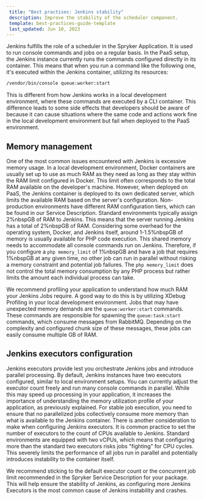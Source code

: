 ```yaml
---
 title: "Best practises: Jenkins stability"
 description: Improve the stability of the scheduler component.
 template: best-practices-guide-template
 last_updated: Jun 10, 2023
---
```


Jenkins fulfills the role of a scheduler in the Spryker Application. It is used to run console commands and jobs on a regular basis. In the PaaS setup, the Jenkins instance currently runs the commands configured directly in its container. This means that when you run a command like the following one, it's executed within the Jenkins container, utilizing its resources:

```bash
/vendor/bin/console queue:worker:start
```

This is different from how Jenkins works in a local development environment, where these commands are executed by a CLI container. This difference leads to some side effects that developers should be aware of because it can cause situations where the same code and actions work fine in the local development environment but fail when deployed to the PaaS environment.

## Memory management

One of the most common issues encountered with Jenkins is excessive memory usage. In a local development environment, Docker containers are usually set up to use as much RAM as they need as long as they stay within the RAM limit configured in Docker. This limit often corresponds to the total RAM available on the developer's machine. However, when deployed on PaaS, the Jenkins container is deployed to its own dedicated server, which limits the available RAM based on the server's configuration. Non-production environments have different RAM configuration tiers, which can be found in our Service Description. Standard environments typically assign 2%nbspGB of RAM to Jenkins. This means that the server running Jenkins has a total of 2%nbspGB of RAM. Considering some overhead for the operating system, Docker, and Jenkins itself, around 1-1.5%nbspGB of memory is usually available for PHP code execution. This shared memory needs to accommodate all console commands run on Jenkins. Therefore, if you configure a `php memory_limit` of 1%nbspGB and have a job that requires 1%nbspGB at any given time, no other job can run in parallel without risking a memory constraint and potential job failures. The `php memory_limit` does not control the total memory consumption by any PHP process but rather limits the amount each individual process can take.

We recommend profiling your application to understand how much RAM your Jenkins Jobs require. A good way to do this is by utilizing XDebug Profiling in your local development environment. Jobs that may have unexpected memory demands are the `queue:worker:start` commands. These commands are responsible for spawning the `queue:task:start` commands, which consume messages from RabbitMQ. Depending on the complexity and configured chunk size of these messages, these jobs can easily consume multiple GB of RAM.

## Jenkins executors configuration

Jenkins executors provide lest you orchestrate Jenkins jobs and introduce parallel processing. By default, Jenkins instances have two executors configured, similar to local environment setups. You can currently adjust the executor count freely and run many console commands in parallel. While this may speed up processing in your application, it increases the importance of understanding the memory utilization profile of your application, as previously explained. For stable job execution, you need to ensure that no parallelized jobs collectively consume more memory than what is available to the Jenkins container. There is another consideration to make when configuring Jenkins executors. It is common practice to set the number of executors to the count of CPUs available to Jenkins. Standard environments are equipped with two vCPUs, which means that configuring more than the standard two executors risks jobs "fighting" for CPU cycles. This severely limits the performance of all jobs run in parallel and potentially introduces instability to the container itself.

We recommend sticking to the default executor count or the concurrent job limit recommended in the Spryker Service Description for your package. This will help ensure the stability of Jenkins, as configuring more Jenkins Executors is the most common cause of Jenkins instability and crashes.
